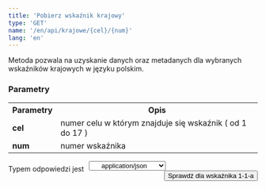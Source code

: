 ```yaml
---
title: 'Pobierz wskaźnik krajowy'
type: 'GET'
name: '/en/api/krajowe/{cel}/{num}'
lang: 'en'
---
```


Metoda pozwala na uzyskanie danych oraz metadanych dla wybranych wskaźników krajowych w języku polskim.

### Parametry

<table id='api_table'>
  <tr>
    <th><b>Parametry</b></th>
    <th><b>Opis</b></th>
  </tr>
  <tr>
    <td><b>cel</b></td>
    <td>numer celu w którym znajduje się wskaźnik ( od 1 do 17 )</td>
  </tr>
  <tr>
    <td><b>num</b></td>
    <td>numer wskaźnika</td>
  </tr>
</table>

<p style='float:left;margin-top: 7px;'>Typem odpowiedzi jest</p>
<select style='float:left;padding: 0px 15px;width: 155px;margin-left: 10px;text-align-last: center;'>
  <option>application/json</option>
</select>

<button style='float:right;' onclick="ShowExampleKraj2()">Sprawdź dla wskaźnika 1-1-a</button>

<div id='exampleKraj2' style='display:none;'>

<h3 id="przykładowy-curl">Curl</h3>

<p><code class="highlighter-rouge">curl -X GET --header 'Accept: application/json' 'http://localhost:4000/sdg-indicators/api/krajowe/1/1-1-a</code></p>

<h3 id="przykładowy-url">URL</h3>

<p><code class="highlighter-rouge">http://localhost:4000/sdg-indicators/api/krajowe/1/1-1-a</code></p>

<h3 id="przykładowy-kod-odpowiedzi">Kod odpowiedzi</h3>

<p><code class="highlighter-rouge">200</code></p>

<h3 id="przykładowa-odpowiedź">Odpowiedź</h3>

<p><code class="highlighter-rouge">
{
  "1-1-a-0": [
    {
      "metadane": [

        {
                        "nazwa": "1.1.a Stopa ubóstwa relatywnego",

                        "cel": "Cel 1. Koniec z ubóstwem",

                        "priorytet": "Wzrost realnych dochodów gospodarstw domowych, który powinien przełożyć się na spadek wskaźnika zagrożenia ubóstwem relatywnym",

                        "definicja": "Odsetek osób w gospodarstwach domowych żyjących poniżej relatywnej granicy ubóstwa, za którą przyjmuje się 50% średnich wydatków ogółu gospodarstw domowych.",

                        "jednostka": "procent [%]",

                        "wymiary": "ogółem, wiek",

                        "metodologia": "Wskaźnik obliczany jest na podstawie informacji uzyskanych z Badania budżetów gospodarstw domowych. Badanie budżetów gospodarstw domowych prowadzone jest metodą reprezentacyjną, opartą na próbie losowej, która daje możliwość uogólniania z określonym błędem, uzyskanych wyników na wszystkie gospodarstwa domowe w kraju. Od 1993 r. badanie budżetów prowadzone jest metodą rotacji miesięcznej, tzn., że w ciągu roku w każdym miesiącu badane są inne gospodarstwa domowe. Badaniem objęte są gospodarstwa domowe jedno- i wieloosobowe. Biorą w nim również udział gospodarstwa domowe obywateli państw obcych zamieszkujących w Polsce na stałe lub przez dłuższy okres czasu i posługujących się językiem polskim. Celem badania jest umożliwienie dokonywania analiz poziomu życia ludności, a także oceny wpływu różnych czynników na kształtowanie się poziomu i zróżnicowania sytuacji bytowej podstawowych grup gospodarstw domowych. Badanie budżetów gospodarstw domowych dostarcza szczegółowych informacji o:   • poziomie i strukturze realizowanych wydatków, źródłach pozyskiwania towarów i usług;   • poziomie spożycia podstawowych artykułów żywnościowych w ujęciu ilościowym oraz w przeliczeniu na wartości energetyczne i składniki odżywcze;    • cenach płaconych przez gospodarstwa domowe za wybrane towary i usługi  poziomie i źródłach osiąganych dochodów  wyposażeniu gospodarstw domowych w dobra trwałego użytku;   • warunkach mieszkaniowych;   • subiektywnej ocenie sytuacji materialnej gospodarstw domowych;    • strukturze demograficzno-społecznej gospodarstw domowych, tj. o liczbie, wieku, płci, wykształceniu, niepełnosprawności, aktywności ekonomicznej osób wchodzących w skład badanego gospodarstwa domowego. Gospodarstwo domowe stanowią osoby, które są lub nie są ze sobą spokrewnione, mieszkają razem i wspólnie utrzymują się (gospodarstwo wieloosobowe). Gospodarstwo domowe może również tworzyć jedna osoba, która utrzymuje się samodzielnie, bez względu na to, czy mieszka sama, czy z innymi osobami (gospodarstwo jednoosobowe). Relatywna granica ubóstwa szacowana jest co roku przez GUS na podstawie wyników Badania budżetów gospodarstw domowych. Wydatki obejmują wydatki na towary i usługi konsumpcyjne oraz pozostałe wydatki:  • Wydatki na towary i usługi konsumpcyjne przeznaczone są na zaspokojenie potrzeb gospodarstwa domowego. Obejmują one towary zakupione za gotówkę (również przy użyciu karty płatniczej lub kredytowej), na kredyt, otrzymane bezpłatnie oraz spożycie naturalne (towary i usługi konsumpcyjne pobrane na potrzeby gospodarstwa domowego z działalności rolniczej bądź działalności gospodarczej na własny rachunek). Towary konsumpcyjne obejmują dobra nietrwałego użytkowania (np.: żywność, napoje, lekarstwa), półtrwałego użytkowania (np.: odzież, książki, zabawki) i trwałego użytkowania (np.: samochody, pralki, lodówki, telewizory). Pozostałe wydatki, które składają się z: darów przekazanych innym gospodarstwom domowym i instytucjom niekomercyjnym, niektórych podatków, w tym podatku od spadków i darowizn, podatku od nieruchomości, opłaty za wieczyste użytkowanie gruntu, zaliczek na podatek od dochodów osobistych oraz składek na ubezpieczenia społeczne płaconych samodzielnie przez podatnika, pozostałych rodzajów wydatków nie przeznaczonych bezpośrednio na cele konsumpcyjne, w tym strat pieniężnych, odszkodowań za wyrządzone szkody.",

                        "zrodlo": "Główny Urząd Statystyczny",

                        "czestotliwosc": "Dane roczne; od 2010 r.",

                        "uwagi": ""
                      }
      ],
      "dane": [
        {
                      "wiek": [
                          {
                              "ogółem": [
                                  {

                                      "2010" :   "17.4",

                                      "2011" :   "16.9",

                                      "2012" :   "16.3",

                                      "2013" :   "16.2",

                                      "2014" :   "16.2",

                                      "2015" :   "15.5",

                                      "2016" :   "13.9",

                                      "2017" :   "13.4",

                                      "2018" :   "14.2"

                                  }
                              ],
                              "osoby w wieku 0-17 lat": [
                                  {

                                      "2010" :   "23.7",

                                      "2011" :   "23.1",

                                      "2012" :   "22.0",

                                      "2013" :   "21.8",

                                      "2014" :   "21.8",

                                      "2015" :   "20.6",

                                      "2016" :   "16.4",

                                      "2017" :   "15.3",

                                      "2018" :   "16.2"

                                  }
                              ],
                              "osoby w wieku 65 lat i więcej": [
                                  {

                                      "2010" :   "12.0",

                                      "2011" :   "11.2",

                                      "2012" :   "10.7",

                                      "2013" :   "9.9",

                                      "2014" :   "10.6",

                                      "2015" :   "10.6",

                                      "2016" :   "10.3",

                                      "2017" :   "11.0",

                                      "2018" :   "11.5"

                                  }
                              ]
                          }
                      ]}
      ]
    }
  ]
}
</code></p>

</div>


<script>
function ShowExampleKraj2() {
  if($('#exampleKraj2').css('display') == 'none')
  {
    $("#exampleKraj2").css("display", "block");
  }else{
    $("#exampleKraj2").css("display", "none");
  }
}
</script>
